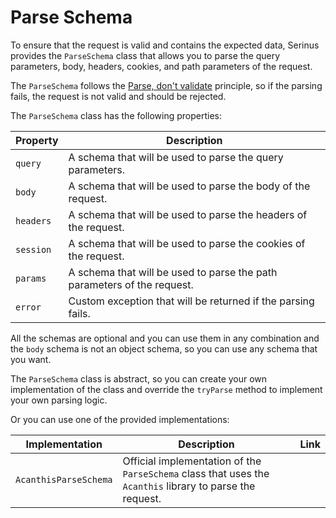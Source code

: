 
# Parse Schema

To ensure that the request is valid and contains the expected data, Serinus provides the `ParseSchema` class that allows you to parse the query parameters, body, headers, cookies, and path parameters of the request.

The `ParseSchema` follows the [Parse, don't validate](https://lexi-lambda.github.io/blog/2019/11/05/parse-don-t-validate/) principle, so if the parsing fails, the request is not valid and should be rejected.

The `ParseSchema` class has the following properties:

| Property | Description |
| --- | --- |
| `query` | A schema that will be used to parse the query parameters. |
| `body` | A schema that will be used to parse the body of the request. |
| `headers` | A schema that will be used to parse the headers of the request. |
| `session` | A schema that will be used to parse the cookies of the request. |
| `params` | A schema that will be used to parse the path parameters of the request. |
| `error` | Custom exception that will be returned if the parsing fails. |

All the schemas are optional and you can use them in any combination and the `body` schema is not an object schema, so you can use any schema that you want.

The `ParseSchema` class is abstract, so you can create your own implementation of the class and override the `tryParse` method to implement your own parsing logic.

Or you can use one of the provided implementations:

| Implementation | Description | Link |
| --- | --- | --- |
| `AcanthisParseSchema` | Official implementation of the `ParseSchema` class that uses the `Acanthis` library to parse the request. | |
